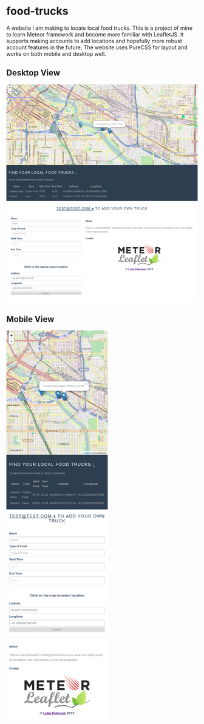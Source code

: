 # food-trucks
A website I am making to locate local food trucks. This is a project of mine to learn Meteor framework and become more familiar with LeafletJS. It supports making accounts to add locations and hopefully more robust account features in the future. The website uses PureCSS for layout and works on both mobile and desktop well.
## Desktop View
![Desktop View](images/screenshot1.png)
## Mobile View
![Mobile View](images/screenshot2.png)
